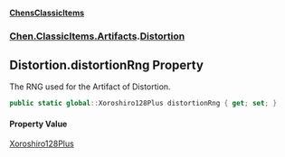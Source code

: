 
#### [ChensClassicItems](./index 'index')

### [Chen.ClassicItems.Artifacts](./Chen-ClassicItems-Artifacts 'Chen.ClassicItems.Artifacts').[Distortion](./Chen-ClassicItems-Artifacts-Distortion 'Chen.ClassicItems.Artifacts.Distortion')

## Distortion.distortionRng Property
The RNG used for the Artifact of Distortion.  
```csharp
public static global::Xoroshiro128Plus distortionRng { get; set; }
```

#### Property Value
[Xoroshiro128Plus](https://docs.microsoft.com/en-us/dotnet/api/Xoroshiro128Plus 'Xoroshiro128Plus')  

